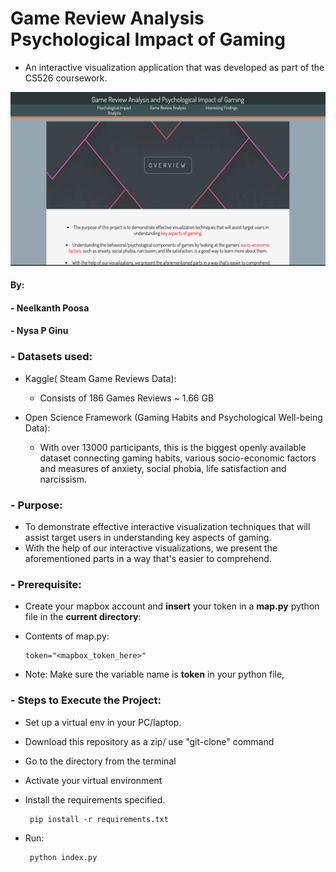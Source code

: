 # Game Review Analysis Psychological Impact of Gaming

- An interactive visualization application that was developed as part of the CS526 coursework.

![](https://github.com/neelkanthpoosa/Game_Review_Analysis-Psychological_Impact_Gaming/blob/main/Diva.gif)

#### By:
#### - Neelkanth Poosa
#### - Nysa P Ginu
### - Datasets used:
   - Kaggle( Steam Game Reviews Data): 
      - Consists of 186 Games Reviews ~ 1.66 GB
        
   - Open Science Framework (Gaming Habits and Psychological Well-being Data):
      - With over 13000 participants, this is the biggest openly available dataset connecting gaming habits, various socio-economic factors and measures of anxiety, social phobia, life satisfaction and narcissism.

### - Purpose:
   - To demonstrate effective interactive visualization techniques that will assist target users in understanding key aspects of gaming.
   - With the help of our interactive visualizations, we present the aforementioned parts in a way that's easier to comprehend.

### - Prerequisite:
   - Create your mapbox account and **insert** your token in a **map.py** python file in the **current directory**:
   - Contents of map.py:
         
         token="<mapbox_token_here>"
         
   - Note: Make sure the variable name is **token** in your python file,

### - Steps to Execute the Project:
   - Set up a virtual env in your PC/laptop.
   - Download this repository as a zip/ use "git-clone" command    
   - Go to the directory from the terminal
   - Activate your virtual environment
   - Install the requirements specified. 
         
          pip install -r requirements.txt  
   
   - Run: 
    
    
          python index.py   
